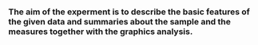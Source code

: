 ### The aim of the experment is to describe the basic features of the given data and summaries about the sample and the measures together with the graphics analysis.
